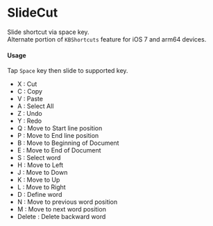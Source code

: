 SlideCut
========

Slide shortcut via space key.    
Alternate portion of `KBShortcuts` feature for iOS 7 and arm64 devices.

#### Usage
Tap `Space` key then slide to supported key.

* X : Cut
* C : Copy
* V : Paste
* A : Select All
* Z : Undo
* Y : Redo
* Q : Move to Start line position
* P : Move to End line position
* B : Move to Beginning of Document
* E : Move to End of Document
* S : Select word
* H : Move to Left
* J : Move to Down
* K : Move to Up
* L : Move to Right
* D : Define word
* N : Move to previous word position
* M : Move to next word position
* Delete : Delete backward word

